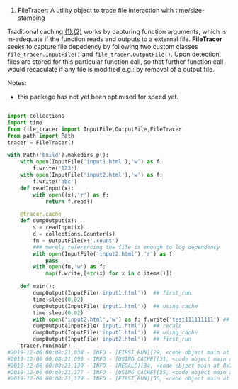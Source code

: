 

1. FileTracer: A utility object to trace file interaction with time/size-stamping

Traditional caching [(1)](https://github.com/python/cpython/blob/30afc91f5e70cf4748ffac77a419ba69ebca6f6a/Lib/functools.py#L485),[(2)](https://stackoverflow.com/a/49883466/8083313) works by capturing function arguments, which 
is in-adequate if the function reads and outputs to a external file.
**FileTracer** seeks to capture file depedency by following 
two custom classes `file_tracer.InputFile()` and `file_tracer.OutputFile()`.
Upon detection, files are stored for this particular function call, so
that further function call would recaculate if any file is modified e.g.:
by removal of a output file.

Notes:
  - this package has not yet been optimised for speed yet.
  


```python

import collections
import time
from file_tracer import InputFile,OutputFile,FileTracer
from path import Path
tracer = FileTracer()

with Path('build').makedirs_p():
	with open(InputFile('input1.html'),'w') as f:
	    f.write('123')
	with open(InputFile('input2.html'),'w') as f:
	    f.write('abc')      
	def readInput(x):
	    with open((x),'r') as f:
	        return f.read()

	@tracer.cache
	def dumpOutput(x):
		s = readInput(x)
		d = collections.Counter(s)
		fn = OutputFile(x+'.count')
		### merely referencing the file is enough to log dependency
		with open(InputFile('input2.html'),'r') as f:
		    pass
		with open(fn,'w') as f:
		    map(f.write,[str(x) for x in d.items()])        

	def main():            
		dumpOutput(InputFile('input1.html'))  ## first_run
		time.sleep(0.02) 
		dumpOutput(InputFile('input1.html'))  ## using_cache
		time.sleep(0.02)
		with open('input2.html','w') as f: f.write('test111111111') ## change implicit input
		dumpOutput(InputFile('input1.html'))  ## recalc
		dumpOutput(InputFile('input1.html'))  ## using_cache
		dumpOutput(InputFile('input2.html'))  ## first_run
	tracer.run(main)
#2019-12-06 00:08:21,038 - INFO - [FIRST_RUN][29, <code object main at 0x7fdbffc29030, file "example.py", line 28>]
#2019-12-06 00:08:21,095 - INFO - [USING_CACHE][31, <code object main at 0x7fdbffc29030, file "example.py", line 28>]
#2019-12-06 00:08:21,139 - INFO - [RECALC][34, <code object main at 0x7fdbffc29030, file "example.py", line 28>]
#2019-12-06 00:08:21,177 - INFO - [USING_CACHE][35, <code object main at 0x7fdbffc29030, file "example.py", line 28>]
#2019-12-06 00:08:21,179 - INFO - [FIRST_RUN][36, <code object main at 0x7fdbffc29030, file "example.py", line 28>]

```